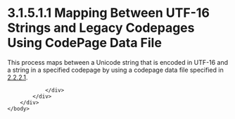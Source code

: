 <html dir="LTR" xmlns:mshelp="http://msdn.microsoft.com/mshelp" xmlns:ddue="http://ddue.schemas.microsoft.com/authoring/2003/5" xmlns:xlink="http://www.w3.org/1999/xlink" xmlns:tool="http://www.microsoft.com/tooltip">
    <head>
        <meta http-equiv="Content-Type" content="text/html; CHARSET=utf-8"></meta>
        <meta name="save" content="history"></meta>
        <title>3.1.5.1.1 Mapping Between UTF-16 Strings and Legacy Codepages Using CodePage Data File</title>
        <xml>
            <mshelp:toctitle title="3.1.5.1.1 Mapping Between UTF-16 Strings and Legacy Codepages Using CodePage Data File"></mshelp:toctitle>
            <mshelp:rltitle title="[MS-UCODEREF]: Mapping Between UTF-16 Strings and Legacy Codepages Using CodePage Data File"></mshelp:rltitle>
            <mshelp:keyword index="A" term="8334914a-f538-49e9-9e96-2e3db28fc72a"></mshelp:keyword>
            <mshelp:attr name="DCSext.ContentType" value="open specification"></mshelp:attr>
            <mshelp:attr name="AssetID" value="8334914a-f538-49e9-9e96-2e3db28fc72a"></mshelp:attr>
            <mshelp:attr name="TopicType" value="kbRef"></mshelp:attr>
            <mshelp:attr name="DCSext.Title" value="[MS-UCODEREF]: Mapping Between UTF-16 Strings and Legacy Codepages Using CodePage Data File" />
        </xml>
    </head>
    <body>
        <div id="header">
            <h1 class="heading">3.1.5.1.1 Mapping Between UTF-16 Strings and Legacy Codepages Using CodePage Data File</h1>
        </div>
        <div id="mainSection">
            <div id="mainBody">
                <div id="allHistory" class="saveHistory"></div>
                <div id="sectionSection0" class="section" name="collapseableSection">
                    

<p>This process maps between a Unicode string that is encoded
in UTF-16 and a string in a specified codepage by using a codepage data file
specified in <a href="226ff7f1-febc-4461-82bd-54bc1c259857.md">2.2.2.1</a>.</p>


                </div>
            </div>
        </div>
    </body>
</html>